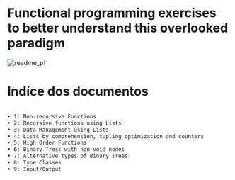 
# Functional programming exercises to better understand this overlooked paradigm 
![readme_pf](https://user-images.githubusercontent.com/61991247/97779082-bbbf5680-1b73-11eb-9481-c13ff8552c34.png)

# Indíce dos documentos
```bash

• 1: Non-recursive Functions
• 2: Recursive functions using Lists
• 3: Data Management using Lists
• 4: Lists by comprehension, tupling optimization and counters
• 5: High Order Functions
• 6: Binary Tress with non-void nodes
• 7: Alternative types of Binary Trees
• 8: Type Classes
• 9: Input/Output
```

